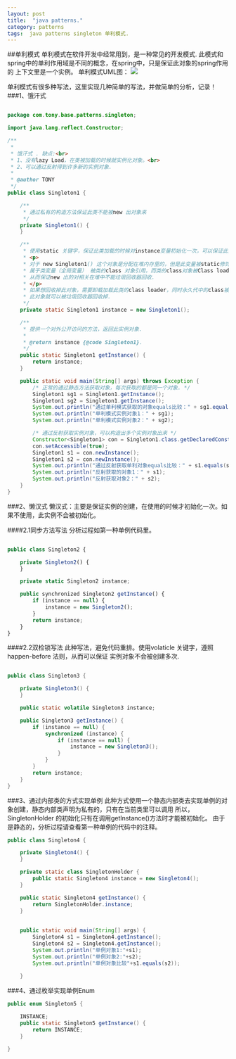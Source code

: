 ```yaml
---
layout: post
title:  "java patterns."
category: patterns
tags:  java patterns singleton 单利模式.
---
```


##单利模式
单利模式在软件开发中经常用到，是一种常见的开发模式.
此模式和spring中的单利作用域是不同的概念，在spring中，只是保证此对象的spring作用的
上下文里是一个实例。
单利模式UML图：
![](https://ywendy.github.io/img/java-patterns-singleton.png)

单利模式有很多种写法，这里实现几种简单的写法，并做简单的分析，记录！	
###1、饿汗式
```java

package com.tony.base.patterns.singleton;

import java.lang.reflect.Constructor;

/**
 * 
 * 饿汗式 . 缺点:<br>
 * 1、没有lazy Load，在类被加载的时候就实例化对象。<br>
 * 2、可以通过反射得到许多新的实例对象.
 * 
 * @author TONY
 */
public class Singleton1 {

	/**
	 * 通过私有的构造方法保证此类不能被new 出对象来
	 */
	private Singleton1() {
	}

	/**
	 * 使用static 关键字，保证此类加载的时候对instance变量初始化一次，可以保证此变量只有一个.
	 * <p>
	 * 对于 new Singleton1() 这个对象是分配在堆内存里的，但是此变量被static修饰，<br>
	 * 属于类变量（全局变量） 被类的class 对象引用，而类的class对象被Class loader引用，<br>
	 * 从而保证new 出的对相关在堆中不能垃圾回收器回收.
	 * </p>
	 * 如果想回收掉此对象，需要卸载加载此类的class loader，同时永久代中的class被回收掉 ，<br>
	 * 此对象就可以被垃圾回收器回收掉.
	 */
	private static Singleton1 instance = new Singleton1();

	/**
	 * 提供一个对外公开访问的方法，返回此实例对象.
	 * 
	 * @return instance {@code Singleton1}.
	 */
	public static Singleton1 getInstance() {
		return instance;
	}

	public static void main(String[] args) throws Exception {
		/* 正常的通过静态方法获取对象，每次获取的都是同一个对象. */
		Singleton1 sg1 = Singleton1.getInstance();
		Singleton1 sg2 = Singleton1.getInstance();
		System.out.println("通过单利模式获取的对象equals比较：" + sg1.equals(sg2));
		System.out.println("单利模式实例对象1：" + sg1);
		System.out.println("单利模式实例对象2：" + sg2);

		/* 通过反射获取实例对象，可以构造出多个实例对象出来 */
		Constructor<Singleton1> con = Singleton1.class.getDeclaredConstructor();
		con.setAccessible(true);
		Singleton1 s1 = con.newInstance();
		Singleton1 s2 = con.newInstance();
		System.out.println("通过反射获取单利对象equals比较：" + s1.equals(s2));
		System.out.println("反射获取的对象1：" + s1);
		System.out.println("反射获取对象2：" + s2);
	}
}

```
###2、懒汉式
懒汉式：主要是保证实例的创建，在使用的时候才初始化一次。如果不使用，此实例不会被初始化。

####2.1同步方法写法
分析过程如第一种单例代码里。

```javascript

public class Singleton2 {

	private Singleton2() {
	}

	private static Singleton2 instance;

	public synchronized Singleton2 getInstance() {
		if (instance == null) {
			instance = new Singleton2();
		}
		return instance;
	}
}

```
####2.2双检锁写法
此种写法，避免代码重排。使用volaticle 关键字，遵照happen-before 法则，从而可以保证
实例对象不会被创建多次.

```java

public class Singleton3 {

	private Singleton3() {
	}

	public static volatile Singleton3 instance;

	public Singleton3 getInstance() {
		if (instance == null) {
			synchronized (instance) {
				if (instance == null) {
					instance = new Singleton3();
				}
			}
		}
		return instance;
	}
}

```

###3、通过内部类的方式实现单例
此种方式使用一个静态内部类去实现单例的对象创建，静态内部类声明为私有的，只有在当前类里可以调用
所以，SingletonHolder 的初始化只有在调用getInstance()方法时才能被初始化。
由于是静态的，分析过程请查看第一种单例的代码中的注释。
```java
public class Singleton4 {

	private Singleton4() {
	}

	private static class SingletonHolder {
		public static Singleton4 instance = new Singleton4();
	}

	public static Singleton4 getInstance() {
		return SingletonHolder.instance;
	}
	
	
	public static void main(String[] args) {
		Singleton4 s1 = Singleton4.getInstance();
		Singleton4 s2 = Singleton4.getInstance();
		System.out.println("单例对象1:"+s1);
		System.out.println("单例对象2:"+s2);
		System.out.println("单例对象比较"+s1.equals(s2));
		
	}

```
###4、通过枚举实现单例Enum

```java
public enum Singleton5 {

	INSTANCE;
	public static Singleton5 getInstance() {
		return INSTANCE;
	}

}

```











